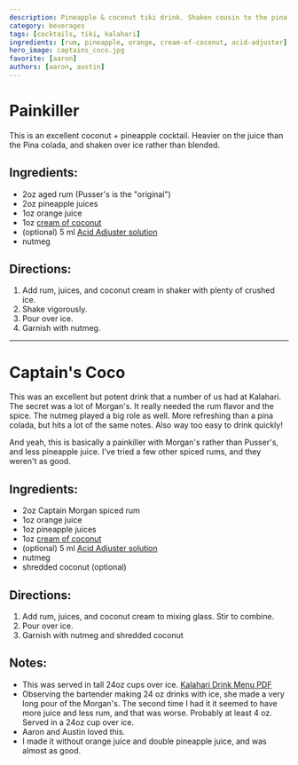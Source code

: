 ```yaml
---
description: Pineapple & coconut tiki drink. Shaken cousin to the pina colada.
category: beverages
tags: [cocktails, tiki, kalahari]
ingredients: [rum, pineapple, orange, cream-of-coconut, acid-adjuster]
hero_image: captains_coco.jpg
favorite: [aaron]
authors: [aaron, austin]
---
```


# Painkiller

This is an excellent coconut + pineapple cocktail. Heavier on the juice than the Pina colada, and shaken over ice rather than blended.

## Ingredients:

- 2oz aged rum (Pusser's is the "original")
- 2oz pineapple juices
- 1oz orange juice 
- 1oz [cream of coconut](./Cocktail-Ingredients.html#cream-of-coconut)
- (optional) 5 ml [Acid Adjuster solution](./Cocktail-Ingredients.html#acid-adjuster)
- nutmeg

## Directions:

1. Add rum, juices, and coconut cream in shaker with plenty of crushed ice.
2. Shake vigorously.
3. Pour over ice.
4. Garnish with nutmeg.

* * *

# Captain's Coco 

This was an excellent but potent drink that a number of us had at Kalahari. The secret was a lot of Morgan's. It really needed the rum flavor and the spice. The nutmeg played a big role as well. More refreshing than a pina colada, but hits a lot of the same notes. Also way too easy to drink quickly!

And yeah, this is basically a painkiller with Morgan's rather than Pusser's, and less pineapple juice. I've tried a few other spiced rums, and they weren't as good.

## Ingredients:

- 2oz Captain Morgan spiced rum
- 1oz orange juice 
- 1oz pineapple juices
- 1oz [cream of coconut](./Cocktail-Ingredients.html#cream-of-coconut)
- (optional) 5 ml [Acid Adjuster solution](./Cocktail-Ingredients.html#acid-adjuster)
- nutmeg
- shredded coconut (optional)

## Directions:

1. Add rum, juices, and coconut cream to mixing glass. Stir to combine.
2. Pour over ice.
3. Garnish with nutmeg and shredded coconut

## Notes: 

- This was served in tall 24oz cups over ice. [Kalahari Drink Menu PDF](https://www.kalahariresorts.com/media/lepayhnz/pa-cabana-drink-menu-115x11-050624_.pdf)
- Observing the bartender making 24 oz drinks with ice, she made a very long pour of the Morgan's. The second time I had it it seemed to have more juice and less rum, and that was worse. Probably at least 4 oz. Served in a 24oz cup over ice. 
- Aaron and Austin loved this.
- I made it without orange juice and double pineapple juice, and was almost as good.
